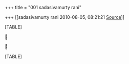 +++
title = "001 sadasivamurty rani"

+++
[[sadasivamurty rani	2010-08-05, 08:21:21 [Source](https://groups.google.com/g/bvparishat/c/D5bTvYywTFo)]]



[TABLE]





[TABLE]

  

